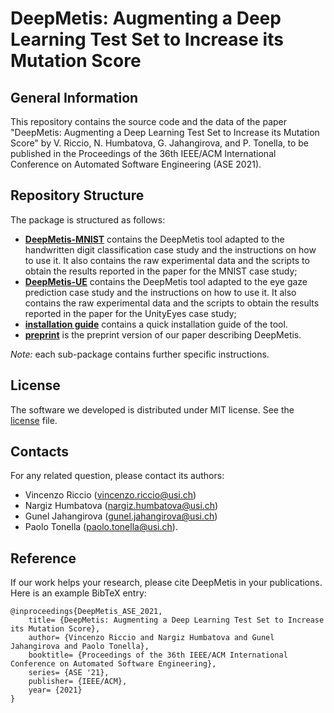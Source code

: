 # DeepMetis: Augmenting a Deep Learning Test Set to Increase its Mutation Score

## General Information ##
This repository contains the source code and the data of the paper "DeepMetis: Augmenting a Deep Learning Test Set to Increase its Mutation Score" by V. Riccio, N. Humbatova, G. Jahangirova, and P. Tonella, to be published in the Proceedings of the 36th IEEE/ACM International Conference on Automated Software Engineering (ASE 2021).

## Repository Structure ##
The package is structured as follows:

* [__DeepMetis-MNIST__](./DeepMetis-MNIST) contains the DeepMetis tool adapted to the handwritten digit classification case study and the instructions on how to use it. It also contains the raw experimental data and the scripts to obtain the results reported in the paper for the MNIST case study;
* [__DeepMetis-UE__](./DeepMetis-UE) contains the DeepMetis tool adapted to the eye gaze prediction case study and the instructions on how to use it. It also contains the raw experimental data and the scripts to obtain the results reported in the paper for the UnityEyes case study;
* [__installation guide__](./INSTALL.md) contains a quick installation guide of the tool.
* [__preprint__](./deepmetis_paper.pdf) is the preprint version of our paper describing DeepMetis.

_Note:_ each sub-package contains further specific instructions.

## License ##
The software we developed is distributed under MIT license. See the [license](./LICENSE) file.

## Contacts

For any related question, please contact its authors: 
* Vincenzo Riccio ([vincenzo.riccio@usi.ch](mailto:vincenzo.riccio@usi.ch))
* Nargiz Humbatova ([nargiz.humbatova@usi.ch](mailto:nargiz.humbatova@usi.ch))
* Gunel Jahangirova ([gunel.jahangirova@usi.ch](mailto:gunel.jahangirova@usi.ch))
* Paolo Tonella ([paolo.tonella@usi.ch](mailto:paolo.tonella@usi.ch)).

## Reference

If our work helps your research, please cite DeepMetis in your publications. 
Here is an example BibTeX entry:

```
@inproceedings{DeepMetis_ASE_2021,
	title= {DeepMetis: Augmenting a Deep Learning Test Set to Increase its Mutation Score},
	author= {Vincenzo Riccio and Nargiz Humbatova and Gunel Jahangirova and Paolo Tonella},
	booktitle= {Proceedings of the 36th IEEE/ACM International Conference on Automated Software Engineering},
	series= {ASE '21},
	publisher= {IEEE/ACM},
	year= {2021}
}
```
